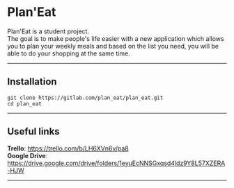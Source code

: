 # Plan'Eat

Plan'Eat is a student project.  
The goal is to make people's life easier with a new application which allows you to plan your weekly meals and based on the list you need, you will be able to do your shopping at the same time.

___
## Installation

```
git clone https://gitlab.com/plan_eat/plan_eat.git
cd plan_eat
```

___
## Useful links

**Trello**: https://trello.com/b/LH6XVn6v/pa8  
**Google Drive**: https://drive.google.com/drive/folders/1eyuEcNNSGxqsd4ldz9Y8L57XZERA-HJW

___


